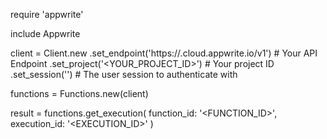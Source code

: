 require 'appwrite'

include Appwrite

client = Client.new
    .set_endpoint('https://<REGION>.cloud.appwrite.io/v1') # Your API Endpoint
    .set_project('<YOUR_PROJECT_ID>') # Your project ID
    .set_session('') # The user session to authenticate with

functions = Functions.new(client)

result = functions.get_execution(
    function_id: '<FUNCTION_ID>',
    execution_id: '<EXECUTION_ID>'
)

